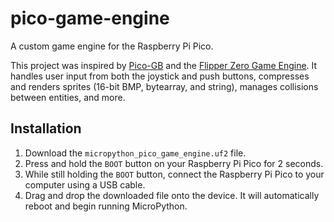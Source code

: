 # pico-game-engine
A custom game engine for the Raspberry Pi Pico.

This project was inspired by [Pico-GB](https://github.com/YouMakeTech/Pico-GB) and the [Flipper Zero Game Engine](https://github.com/flipperdevices/flipperzero-game-engine). It handles user input from both the joystick and push buttons, compresses and renders sprites (16-bit BMP, bytearray, and string), manages collisions between entities, and more.

## Installation
1. Download the `micropython_pico_game_engine.uf2` file.
2. Press and hold the `BOOT` button on your Raspberry Pi Pico for 2 seconds.
3. While still holding the `BOOT` button, connect the Raspberry Pi Pico to your computer using a USB cable.
4. Drag and drop the downloaded file onto the device. It will automatically reboot and begin running MicroPython.

